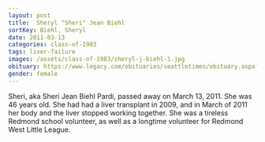 ```yaml
---
layout: post
title:  Sheryl "Sheri" Jean Biehl
sortKey: Biehl, Sheryl
date: 2011-03-13
categories: class-of-1983
tags: liver-failure
images: /assets/class-of-1983/sheryl-j-biehl-1.jpg
obituary: https://www.legacy.com/obituaries/seattletimes/obituary.aspx?n=sheri-pardi&pid=149382897
gender: female
---
```

Sheri, aka Sheri Jean Biehl Pardi, passed away on March 13, 2011. She was 46 years old. She had had a liver transplant in 2009, and in March of 2011 her body and the liver stopped working together. She was a tireless Redmond school volunteer, as well as a longtime volunteer for Redmond West Little League.
